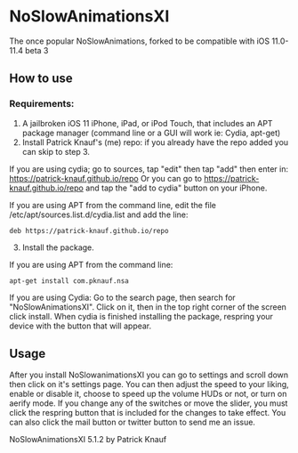# NoSlowAnimationsXI
The once popular NoSlowAnimations, forked to be compatible with iOS 11.0-11.4 beta 3

## How to use

### Requirements:
1. A jailbroken iOS 11 iPhone, iPad, or iPod Touch, that includes an APT package manager (command line or a GUI will work ie: Cydia, apt-get)
2. Install Patrick Knauf's (me) repo: if you already have the repo added you can skip to step 3.

If you are using cydia; go to sources, tap "edit" then tap "add" then enter in: https://patrick-knauf.github.io/repo
Or you can go to https://patrick-knauf.github.io/repo and tap the "add to cydia" button on your iPhone.

If you are using APT from the command line, edit the file /etc/apt/sources.list.d/cydia.list and add the line:

    deb https://patrick-knauf.github.io/repo


3. Install the package.

If you are using APT from the command line: 

    apt-get install com.pknauf.nsa

If you are using Cydia: 
Go to the search page, then search for "NoSlowAnimationsXI". Click on it, then in the top right corner of the screen click install. When cydia is finished installing the package, respring your device with the button that will appear.

## Usage

After you install NoSlowanimationsXI you can go to settings and scroll down then click on it's settings page. You can then adjust the speed to your liking, enable or disable it, choose to speed up the volume HUDs or not, or turn on aerify mode. If you change any of the switches or move the slider, you must click the respring button that is included for the changes to take effect. You can also click the mail button or twitter button to send me an issue. 


NoSlowAnimationsXI 5.1.2 by Patrick Knauf

